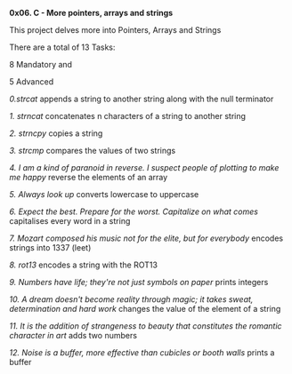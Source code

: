 **0x06. C - More pointers, arrays and strings**

This project delves more into Pointers, Arrays and Strings

There are a total of 13 Tasks:

8 Mandatory and

5 Advanced

*0.strcat* appends a string to another string along with the null terminator

*1. strncat* concatenates n characters of a string to another string

*2. strncpy* copies a string

*3. strcmp* compares the values of two strings

*4. I am a kind of paranoid in reverse. I suspect people of plotting to make me happy* reverse the elements of an array

*5. Always look up* converts lowercase to uppercase

*6. Expect the best. Prepare for the worst. Capitalize on what comes* capitalises every word in a string

*7. Mozart composed his music not for the elite, but for everybody* encodes strings into 1337 (leet)

*8. rot13* encodes a string with the ROT13

*9. Numbers have life; they're not just symbols on paper* prints integers

*10. A dream doesn't become reality through magic; it takes sweat, determination and hard work* changes the value of the element of a string

*11. It is the addition of strangeness to beauty that constitutes the romantic character in art* adds two numbers

*12. Noise is a buffer, more effective than cubicles or booth walls* prints a buffer

